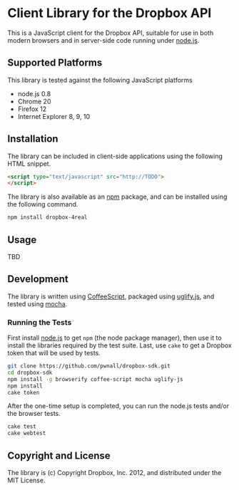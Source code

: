 # Client Library for the Dropbox API

This is a JavaScript client for the Dropbox API, suitable for use in both
modern browsers and in server-side code running under
[node.js](http://nodejs.org/).


## Supported Platforms

This library is tested against the following JavaScript platforms

* node.js 0.8
* Chrome 20
* Firefox 12
* Internet Explorer 8, 9, 10


## Installation

The library can be included in client-side applications using the following
HTML snippet.

```html
<script type="text/javascript" src="http://TODO">
</script>
```

The library is also available as an [npm](http://npmjs.org/) package, and can
be installed using the following command.

```bash
npm install dropbox-4real
```


## Usage

TBD


## Development

The library is written using [CoffeeScript](http://coffeescript.org/), packaged
using [uglify.js](https://github.com/mishoo/UglifyJS/), and tested using
[mocha](http://visionmedia.github.com/mocha/).


### Running the Tests

First install [node.js](http://nodejs.org/#download) to get `npm` (the node
package manager), then use it to install the libraries required by the test
suite. Last, use `cake` to get a Dropbox token that will be used by tests.

```bash
git clone https://github.com/pwnall/dropbox-sdk.git
cd dropbox-sdk
npm install -g browserify coffee-script mocha uglify-js
npm install
cake token
```

After the one-time setup is completed, you can run the node.js tests and/or
the browser tests.

```bash
cake test
cake webtest
```


## Copyright and License

The library is (c) Copyright Dropbox, Inc. 2012, and distributed under the MIT
License.

